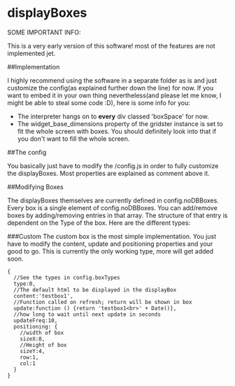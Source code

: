 # displayBoxes

SOME IMPORTANT INFO:

This is a very early version of this software! most of the features are not implemented jet.

##Implementation

I highly recommend using the software in a separate folder as is and just customize the config(as explained further down the line) for now. If you want to embed it in your own thing nevertheless(and please let me know, I might be able to steal some code :D), here is some info for you:
- The interpreter hangs on to **every** div classed 'boxSpace' for now.
- The widget_base_dimensions property of the gridster instance is set to fit the whole screen with boxes. You should definitely look into that if you don't want to fill the whole screen.

##The config

You basically just have to modify the /config.js in order to fully customize the displayBoxes. Most properties are explained as comment above it.

##Modifying Boxes

The displayBoxes themselves are currently defined in config.noDBBoxes. Every box is a single element of config.noDBBoxes. You can add/remove boxes by adding/removing entries in that array. The structure of that entry is dependent on the Type of the box. Here are the different types:

###Custom
The custom box is the most simple implementation. You just have to modify the content, update and positioning properties and your good to go.
This is currently the only working type, more will get added soon.

```
{
  //See the types in config.boxTypes
  type:0,
  //The default html to be displayed in the displayBox
  content:'testbox1',
  //Function called on refresh; return will be shown in box
  update:function () {return 'testbox1<br>' + Date()},
  //how long to wait until next update in seconds
  updateFreq:10,
  positioning: {
    //width of box
    sizeX:8,
    //Height of box
    sizeY:4,
    row:1,
    col:1
  }
}
```
